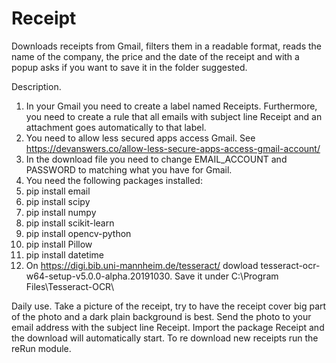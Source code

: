 # Receipt
Downloads receipts from Gmail, filters them in a readable format, reads the name of the company, the price and the date of the receipt and with a popup asks if you want to save it in the folder suggested.

Description.
1) In your Gmail you need to create a label named Receipts. Furthermore, you need to create a rule that all emails with subject line Receipt and an attachment goes automatically to that label.
2) You need to allow less secured apps access Gmail. See https://devanswers.co/allow-less-secure-apps-access-gmail-account/
3) In the download file you need to change EMAIL_ACCOUNT and PASSWORD to matching what you have for Gmail.
4) You need the following packages installed:
5) pip install email
6) pip install scipy
7) pip install numpy
8) pip install scikit-learn
9) pip install opencv-python
10) pip install Pillow
11) pip install datetime
12) On https://digi.bib.uni-mannheim.de/tesseract/ dowload tesseract-ocr-w64-setup-v5.0.0-alpha.20191030. Save it under C:\Program Files\Tesseract-OCR\
 
Daily use.
Take a picture of the receipt, try to have the receipt cover big part of the photo and a dark plain background is best. Send the photo to your email address with the subject line Receipt. Import the package Receipt and the download will automatically start. To re download new receipts run the reRun module.

  
